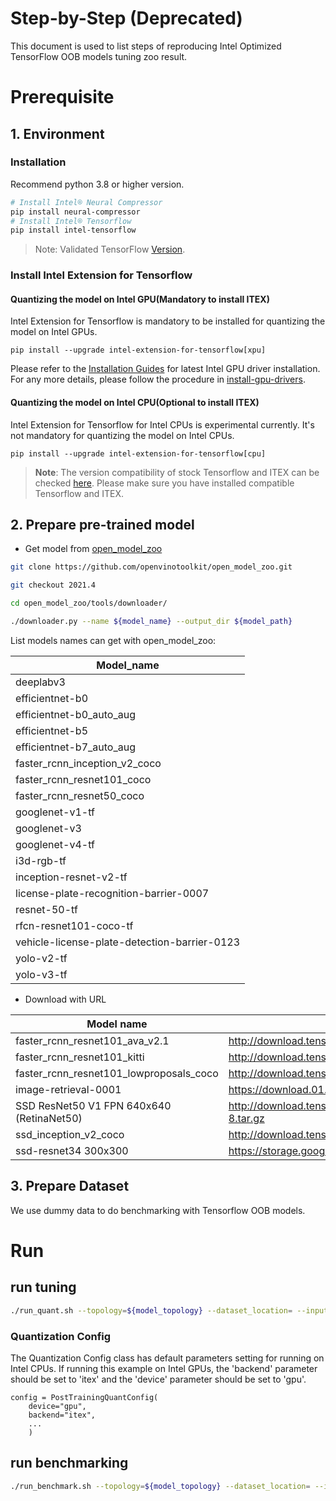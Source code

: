 Step-by-Step (Deprecated)
============

This document is used to list steps of reproducing Intel Optimized TensorFlow OOB models tuning zoo result.

# Prerequisite

## 1. Environment

### Installation
  Recommend python 3.8 or higher version.

  ```bash
  # Install Intel® Neural Compressor
  pip install neural-compressor
  # Install Intel® Tensorflow
  pip install intel-tensorflow
  ```
> Note: Validated TensorFlow [Version](/docs/source/installation_guide.md#validated-software-environment).

### Install Intel Extension for Tensorflow
#### Quantizing the model on Intel GPU(Mandatory to install ITEX)
Intel Extension for Tensorflow is mandatory to be installed for quantizing the model on Intel GPUs.

```shell
pip install --upgrade intel-extension-for-tensorflow[xpu]
```
Please refer to the [Installation Guides](https://dgpu-docs.intel.com/installation-guides/ubuntu/ubuntu-focal-dc.html) for latest Intel GPU driver installation.
For any more details, please follow the procedure in [install-gpu-drivers](https://github.com/intel/intel-extension-for-tensorflow/blob/main/docs/install/install_for_xpu.md#install-gpu-drivers).

#### Quantizing the model on Intel CPU(Optional to install ITEX)
Intel Extension for Tensorflow for Intel CPUs is experimental currently. It's not mandatory for quantizing the model on Intel CPUs.

```shell
pip install --upgrade intel-extension-for-tensorflow[cpu]
```

> **Note**: 
> The version compatibility of stock Tensorflow and ITEX can be checked [here](https://github.com/intel/intel-extension-for-tensorflow#compatibility-table). Please make sure you have installed compatible Tensorflow and ITEX.

## 2. Prepare pre-trained model

  * Get model from [open_model_zoo](https://github.com/openvinotoolkit/open_model_zoo/tree/2021.4/tools/downloader/README.md) 


  ```bash
  git clone https://github.com/openvinotoolkit/open_model_zoo.git
  
  git checkout 2021.4
  
  cd open_model_zoo/tools/downloader/

  ./downloader.py --name ${model_name} --output_dir ${model_path}
  ```
List models names can get with open_model_zoo:

|	Model_name	|
|	--------------------------------	|
|	deeplabv3	|
|	efficientnet-b0	|
|	efficientnet-b0_auto_aug	|
|	efficientnet-b5	|
|	efficientnet-b7_auto_aug	|
|	faster_rcnn_inception_v2_coco	|
|	faster_rcnn_resnet101_coco	|
|	faster_rcnn_resnet50_coco	|
|	googlenet-v1-tf	|
|	googlenet-v3	|
|	googlenet-v4-tf	|
|	i3d-rgb-tf	|
|	inception-resnet-v2-tf	|
|	license-plate-recognition-barrier-0007	|
|	resnet-50-tf	|
|	rfcn-resnet101-coco-tf	|
|	vehicle-license-plate-detection-barrier-0123	|
|	yolo-v2-tf	|
|	yolo-v3-tf	|


* Download with URL

|	Model name	|	URL	|
|	--------------------------------	|	--------------------------------	|
|	faster_rcnn_resnet101_ava_v2.1	|	http://download.tensorflow.org/models/object_detection/faster_rcnn_resnet101_ava_v2.1_2018_04_30.tar.gz	|
|	faster_rcnn_resnet101_kitti	|	http://download.tensorflow.org/models/object_detection/faster_rcnn_resnet101_kitti_2018_01_28.tar.gz	|
|	faster_rcnn_resnet101_lowproposals_coco	|	http://download.tensorflow.org/models/object_detection/faster_rcnn_resnet101_lowproposals_coco_2018_01_28.tar.gz	|
|	image-retrieval-0001	|	https://download.01.org/opencv/openvino_training_extensions/models/image_retrieval/image-retrieval-0001.tar.gz	|
|	SSD ResNet50 V1 FPN 640x640 (RetinaNet50)	|	http://download.tensorflow.org/models/object_detection/tf2/20200711/ssd_resnet50_v1_fpn_640x640_coco17_tpu-8.tar.gz	|
|	ssd_inception_v2_coco	|	http://download.tensorflow.org/models/object_detection/ssd_inception_v2_coco_2018_01_28.tar.gz	|
|	ssd-resnet34 300x300	|	https://storage.googleapis.com/intel-optimized-tensorflow/models/v1_6/ssd_resnet34_fp32_bs1_pretrained_model.pb	|


## 3. Prepare Dataset

  We use dummy data to do benchmarking with Tensorflow OOB models.

# Run
## run tuning

```bash
./run_quant.sh --topology=${model_topology} --dataset_location= --input_model=${model_path} --output_model=${output_model_path}
```

### Quantization Config
The Quantization Config class has default parameters setting for running on Intel CPUs. If running this example on Intel GPUs, the 'backend' parameter should be set to 'itex' and the 'device' parameter should be set to 'gpu'.

```
config = PostTrainingQuantConfig(
    device="gpu",
    backend="itex",
    ...
    )
```

## run benchmarking

```bash
./run_benchmark.sh --topology=${model_topology} --dataset_location= --input_model=${model_path} --mode=performance --batch_size=1
```
